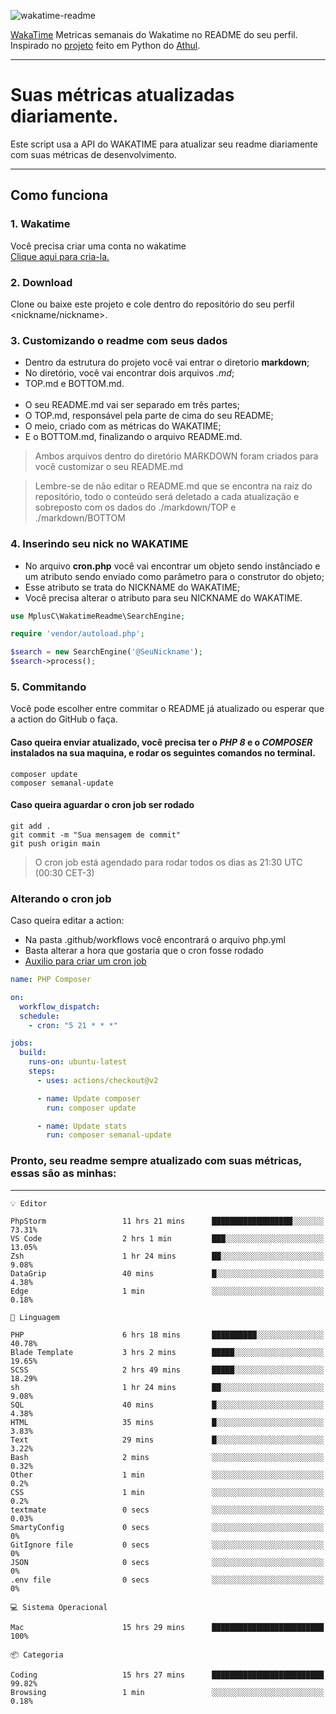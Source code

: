 ![wakatime-readme](https://socialify.git.ci/bymatheus/wakatime-readme/image?description=1&descriptionEditable=M%C3%A9tricas%20semanais%20do%20Wakatime%20no%20seu%20README%20de%20perfil.&font=KoHo&forks=1&language=1&owner=1&pattern=Signal&stargazers=1&theme=Dark)

[WakaTime](https://wakatime.com) Metricas semanais do Wakatime no README do seu perfil. <br>
Inspirado no [projeto](https://github.com/athul/waka-readme) feito em Python do [Athul](https://github.com/athul).
___

# Suas métricas atualizadas diariamente.
Este script usa a API do WAKATIME para atualizar seu readme diariamente com suas métricas de desenvolvimento.

___

## Como funciona

### 1. Wakatime
Você precisa criar uma conta no wakatime <br>
[Clique aqui para cria-la.](https://wakatime.com) 

### 2. Download
Clone ou baixe este projeto e cole dentro do repositório do seu perfil <nickname/nickname>.

### 3. Customizando o readme com seus dados
- Dentro da estrutura do projeto você vai entrar o diretorio **markdown**;  
- No diretório, você vai encontrar dois arquivos *.md*;
- TOP.md e BOTTOM.md.
<br><br>
- O seu README.md vai ser separado em três partes; 
- O TOP.md, responsável pela parte de cima do seu README;
- O meio, criado com as métricas do WAKATIME;
- E o BOTTOM.md, finalizando o arquivo README.md.<br>

> Ambos arquivos dentro do diretório MARKDOWN foram criados para você customizar o seu README.md

> Lembre-se de não editar o README.md que se encontra na raiz do repositório, todo o conteúdo será deletado a cada atualização e sobreposto com os dados do ./markdown/TOP e ./markdown/BOTTOM

### 4. Inserindo seu nick no WAKATIME
- No arquivo **cron.php** você vai encontrar um objeto sendo instânciado e um atributo sendo enviado como parâmetro para o construtor do objeto;
- Esse atributo se trata do NICKNAME do WAKATIME;
- Você precisa alterar o atributo para seu NICKNAME do WAKATIME.

```php
use MplusC\WakatimeReadme\SearchEngine;

require 'vendor/autoload.php';

$search = new SearchEngine('@SeuNickname');
$search->process();
```

### 5. Commitando
Você pode escolher entre commitar o README já atualizado ou esperar que a action do GitHub o faça. <br>

#### Caso queira enviar atualizado, você precisa ter o *PHP 8* e o *COMPOSER* instalados na sua maquina, e rodar os seguintes comandos no terminal.
```composer
composer update
composer semanal-update 
```

#### Caso queira aguardar o cron job ser rodado 
```git 
git add .
git commit -m "Sua mensagem de commit"
git push origin main
```

>O cron job está agendado para rodar todos os dias as 21:30 UTC (00:30 CET-3) 

### Alterando o cron job
Caso queira editar a action:

- Na pasta .github/workflows você encontrará o arquivo php.yml
- Basta alterar a hora que gostaria que o cron fosse rodado
- [Auxilio para criar um cron job](https://crontab.guru)

```yml
name: PHP Composer

on:
  workflow_dispatch:
  schedule:
    - cron: "5 21 * * *"

jobs:
  build:
    runs-on: ubuntu-latest
    steps:
      - uses: actions/checkout@v2

      - name: Update composer
        run: composer update

      - name: Update stats
        run: composer semanal-update
```

### Pronto, seu readme sempre atualizado com suas métricas, essas são as minhas:

___
```text
💡 Editor

PhpStorm                 11 hrs 21 mins      ██████████████████░░░░░░░     73.31%
VS Code                  2 hrs 1 min         ███░░░░░░░░░░░░░░░░░░░░░░     13.05%
Zsh                      1 hr 24 mins        ██░░░░░░░░░░░░░░░░░░░░░░░      9.08%
DataGrip                 40 mins             █░░░░░░░░░░░░░░░░░░░░░░░░      4.38%
Edge                     1 min               ░░░░░░░░░░░░░░░░░░░░░░░░░      0.18%
```
```text
💬 Linguagem

PHP                      6 hrs 18 mins       ██████████░░░░░░░░░░░░░░░     40.78%
Blade Template           3 hrs 2 mins        █████░░░░░░░░░░░░░░░░░░░░     19.65%
SCSS                     2 hrs 49 mins       █████░░░░░░░░░░░░░░░░░░░░     18.29%
sh                       1 hr 24 mins        ██░░░░░░░░░░░░░░░░░░░░░░░      9.08%
SQL                      40 mins             █░░░░░░░░░░░░░░░░░░░░░░░░      4.38%
HTML                     35 mins             █░░░░░░░░░░░░░░░░░░░░░░░░      3.83%
Text                     29 mins             █░░░░░░░░░░░░░░░░░░░░░░░░      3.22%
Bash                     2 mins              ░░░░░░░░░░░░░░░░░░░░░░░░░      0.32%
Other                    1 min               ░░░░░░░░░░░░░░░░░░░░░░░░░       0.2%
CSS                      1 min               ░░░░░░░░░░░░░░░░░░░░░░░░░       0.2%
textmate                 0 secs              ░░░░░░░░░░░░░░░░░░░░░░░░░      0.03%
SmartyConfig             0 secs              ░░░░░░░░░░░░░░░░░░░░░░░░░         0%
GitIgnore file           0 secs              ░░░░░░░░░░░░░░░░░░░░░░░░░         0%
JSON                     0 secs              ░░░░░░░░░░░░░░░░░░░░░░░░░         0%
.env file                0 secs              ░░░░░░░░░░░░░░░░░░░░░░░░░         0%
```
```text
💻 Sistema Operacional

Mac                      15 hrs 29 mins      █████████████████████████       100%
```
```text
📦 Categoria

Coding                   15 hrs 27 mins      █████████████████████████     99.82%
Browsing                 1 min               ░░░░░░░░░░░░░░░░░░░░░░░░░      0.18%
```

